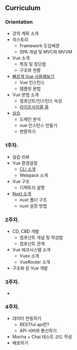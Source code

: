 ## Curriculum
### Orientation
- 강의 계획 소개
- 히스토리
    - Framework 도입배경
    - SPA 개념 및 MVC와 MVVM
- Vue 소개
    - 특징 및 장단점
    - 구조와 현황
- [빠르게 Vue 사용해보기](https://croot-git.github.io/vue/samples/0.grammer/0.1.default.html)
    - Vue 인스턴스
    - 템플릿 문법
- Vue 문법 소개
    - 컴포넌트/인스턴스 속성
    - [라이프사이클 훅](https://kr.vuejs.org/v2/guide/instance.html#%EB%9D%BC%EC%9D%B4%ED%94%84%EC%82%AC%EC%9D%B4%ED%81%B4-%EB%8B%A4%EC%9D%B4%EC%96%B4%EA%B7%B8%EB%9E%A8)
- [실습](https://croot-git.github.io/vue/samples/1.transitionVue/primitive.html)
    - 도메인 분석
    - vue 인스턴스 만들기
    - 변환하기

### 1주차.
- 실습 리뷰
- Vue 환경설정
    - [CLI 소개](https://cli.vuejs.org/)
    - Webpack 소개
- Vue 구조
    - 디렉토리 설명
- [Nuxt 소개](https://ko.nuxtjs.org/)
    - nuxt 폴더 구조
    - nuxt 설정 방법
    
### 2주차.
- CD, CBD 개발
    - 컴포넌트 개념 및 작성법
    - 컴포넌트 관계
- Vue 에코시스템 소개
    - Vuex 소개
    - VueRouter 소개
- 구조화 된 Vue 개발

### 3주차.
- 
### 4주차.
- 데이터 연동하기
    - RESTful api란?
    - API 서버와 통신하기
- Mocha + Chai 테스트 코드 작성
- 배포하기
 
